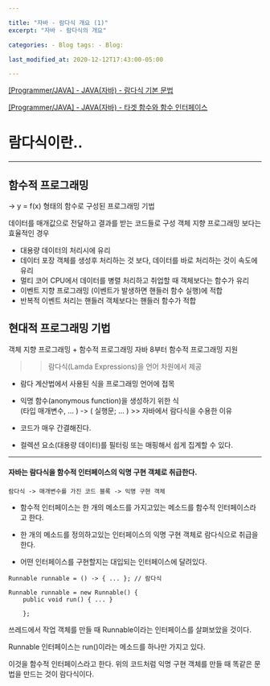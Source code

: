 ```yaml
---

title: "자바 - 람다식 개요 (1)"  
excerpt: "자바 - 람다식의 개요"

categories: - Blog tags: - Blog:

last_modified_at: 2020-12-12T17:43:00-05:00

---
```


[[Programmer/JAVA] - JAVA(자바) - 람다식 기본 문법](https://eight-corner.github.io/blog/Lamda2/)

[[Programmer/JAVA] - JAVA(자바) - 타겟 함수와 함수 인터페이스](https://eight-corner.github.io/blog/Lamda3/)

람다식이란..
============

---

함수적 프로그래밍
-----------------

-> y = f(x) 형태의 함수로 구성된 프로그래밍 기법

데이터를 매개값으로 전달하고 결과를 받는 코드들로 구성 객체 지향 프로그래밍 보다는 효율적인 경우

-	대용량 데이터의 처리시에 유리
-	데이터 포장 객체를 생성후 처리하는 것 보다, 데이터를 바로 처리하는 것이 속도에 유리
-	멀티 코어 CPU에서 데이터를 병렬 처리하고 취업할 때 객체보다는 함수가 유리
-	이벤트 지향 프로그래밍 (이벤트가 발생하면 핸들러 함수 실행)에 적합
-	반복적 이벤트 처리는 핸들러 객체보다는 핸들러 함수가 적합

현대적 프로그래밍 기법
----------------------

객체 지향 프로그래밍 + 함수적 프로그래밍 자바 8부터 함수적 프로그래밍 지원

> > 람다식(Lamda Expressions)을 언어 차원에서 제공

-	람다 계산법에서 사용된 식을 프로그래밍 언어에 접목
-	익명 함수(anonymous function)을 생성하기 위한 식  
	(타입 매개변수, ... ) -> ( 실행문; ... ) >> 자바에서 람다식을 수용한 이유

-	코드가 매우 간결해진다.

-	컬렉션 요소(대용량 데이터)를 필터링 또는 매핑해서 쉽게 집계할 수 있다.

---

#### 자바는 람다식을 함수적 인터페이스의 익명 구현 객체로 취급한다.

`람다식 -> 매개변수를 가진 코드 블록 -> 익명 구현 객체`

-	함수적 인터페이스는 한 개의 메소드를 가지고있는 메소드를 함수적 인터페이스라고 한다.

-	한 개의 메소드를 정의하고있는 인터페이스의 익명 구현 객체로 람다식으로 취급을 한다.

-	어떤 인터페이스를 구현할지는 대입되는 인터페이스에 달려있다.

```
Runnable runnable = () -> { ... }; // 람다식

Runnable runnable = new Runnable() {
	public void run() { ... }

    };    
```

쓰레드에서 작업 객체를 만들 때 Runnable이라는 인터페이스를 살펴보았을 것이다.

Runnable 인터페이스는 run()이라는 메소드를 하나만 가지고 있다.

이것을 함수적 인터페이스라고 한다. 위의 코드처럼 익명 구현 객체를 만들 때 똑같은 문법을 만드는 것이 람다식이다.
